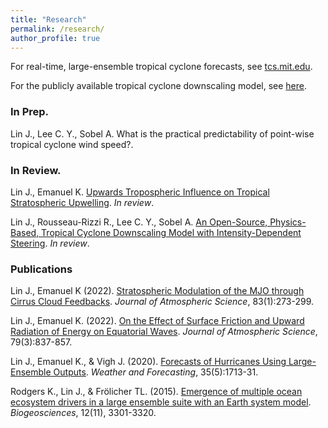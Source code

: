 ```yaml
---
title: "Research"
permalink: /research/
author_profile: true
---
```


For real-time, large-ensemble tropical cyclone forecasts, see [tcs.mit.edu](http://tcs.mit.edu).

For the publicly available tropical cyclone downscaling model, see [here](https://github.com/linjonathan/tropical_cyclone_risk).

### In Prep.
Lin J., Lee C. Y., Sobel A. What is the practical predictability of point-wise tropical cyclone wind speed?.

### In Review.
Lin J., Emanuel K. [Upwards Tropospheric Influence on Tropical Stratospheric Upwelling](https://linjonathan.github.io.pdfs/lin_emanuel_2023.pdf). *In review*. 

Lin J., Rousseau-Rizzi R., Lee C. Y., Sobel A. [An Open-Source, Physics-Based, Tropical Cyclone Downscaling Model with Intensity-Dependent Steering](https://arxiv.org/abs/2302.09455). *In review*. 

### Publications
Lin J., Emanuel K (2022). [Stratospheric Modulation of the MJO through Cirrus Cloud Feedbacks](https://journals.ametsoc.org/view/journals/atsc/80/1/JAS-D-22-0083.1.xml). *Journal of Atmospheric Science*, 83(1):273-299.

Lin J., Emanuel K. (2022). [On the Effect of Surface Friction and Upward Radiation of Energy on Equatorial Waves](https://journals.ametsoc.org/view/journals/atsc/aop/JAS-D-21-0199.1/JAS-D-21-0199.1.xml). *Journal of Atmospheric Science*, 79(3):837-857.

Lin J., Emanuel K., & Vigh J. (2020). [Forecasts of Hurricanes Using Large-Ensemble Outputs](https://linjonathan.github.io/pdfs/lin_et_al_2020_fhlo.pdf). *Weather and Forecasting*, 35(5):1713-31.

Rodgers K., Lin J., & Frölicher TL. (2015). [Emergence of multiple ocean ecosystem drivers in a large ensemble suite with an Earth system model](https://www.research-collection.ethz.ch/handle/20.500.11850/101963). *Biogeosciences*, 12(11), 3301-3320.
